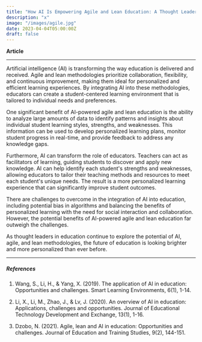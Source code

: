```yaml
---
title: "How AI Is Empowering Agile and Lean Education: A Thought Leader's Perspective"
description: "x"
image: "/images/agile.jpg"
date: 2023-04-04T05:00:00Z
draft: false
---
```


**Article**

---
Artificial intelligence (AI) is transforming the way education is delivered and received. Agile and lean methodologies prioritize collaboration, flexibility, and continuous improvement, making them ideal for personalized and efficient learning experiences. By integrating AI into these methodologies, educators can create a student-centered learning environment that is tailored to individual needs and preferences.

One significant benefit of AI-powered agile and lean education is the ability to analyze large amounts of data to identify patterns and insights about individual student learning styles, strengths, and weaknesses. This information can be used to develop personalized learning plans, monitor student progress in real-time, and provide feedback to address any knowledge gaps.

Furthermore, AI can transform the role of educators. Teachers can act as facilitators of learning, guiding students to discover and apply new knowledge. AI can help identify each student's strengths and weaknesses, allowing educators to tailor their teaching methods and resources to meet each student's unique needs. The result is a more personalized learning experience that can significantly improve student outcomes.

There are challenges to overcome in the integration of AI into education, including potential bias in algorithms and balancing the benefits of personalized learning with the need for social interaction and collaboration. However, the potential benefits of AI-powered agile and lean education far outweigh the challenges.

As thought leaders in education continue to explore the potential of AI, agile, and lean methodologies, the future of education is looking brighter and more personalized than ever before.

---

##### References

1. Wang, S., Li, H., & Yang, X. (2019). The application of AI in education: Opportunities and challenges. Smart Learning Environments, 6(1), 1-14.

2. Li, X., Li, M., Zhao, J., & Lv, J. (2020). An overview of AI in education: Applications, challenges and opportunities. Journal of Educational Technology Development and Exchange, 13(1), 1-16.

3. Dzobo, N. (2021). Agile, lean and AI in education: Opportunities and challenges. Journal of Education and Training Studies, 9(2), 144-151.
